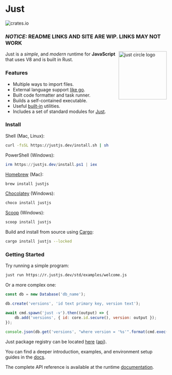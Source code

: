 # Just

![crates.io](https://img.shields.io/crates/v/justjs.svg?style=flat-square)

### _NOTICE:_ README LINKS AND SITE ARE WIP. LINKS MAY NOT WORK

<img align="right" src="https://cdn.justjs.dev/assets/svg/logo.svg" height="150px" alt="just circle logo">

Just is a _simple_, and _modern_ runtime for **JavaScript** that uses V8 and is built in Rust.

### Features

- Multiple ways to import files.
- External language support [like go](https://github.com/exact-rs/just/tree/master/src/go).
- Built code formatter and task runner.
- Builds a self-contained executable.
- Useful [built-in](https://justjs.dev/docs/tools) utilities.
- Includes a set of standard modules for [Just](https://justjs.dev/r/std).

### Install

Shell (Mac, Linux):

```sh
curl -fsSL https://justjs.dev/install.sh | sh
```

PowerShell (Windows):

```powershell
irm https://justjs.dev/install.ps1 | iex
```

[Homebrew](https://formulae.brew.sh/formula/justjs) (Mac):

```sh
brew install justjs
```

[Chocolatey](https://chocolatey.org/packages/justjs) (Windows):

```powershell
choco install justjs
```

[Scoop](https://scoop.sh/) (Windows):

```powershell
scoop install justjs
```

Build and install from source using [Cargo](https://crates.io/crates/justjs):

```sh
cargo install justjs --locked
```

### Getting Started

Try running a simple program:

```sh
just run https://r.justjs.dev/std/examples/welcome.js
```

Or a more complex one:

```js
const db = new Database('db_name');

db.create('versions', 'id text primary key, version text');

await cmd.spawn('just -v').then((output) => {
	db.add('versions', { id: core.id.secure(), version: output });
});

console.json(db.get('versions', "where version = '%s'".format(cmd.exec('just -v'))), true);
```

Just package registry can be located [here](https://justjs.dev/r/) ([api](https://r.justjs.dev)).

You can find a deeper introduction, examples, and environment setup guides in
the [docs](https://justjs.dev/docs).

The complete API reference is available at the runtime
[documentation](https://justjs.dev/docs/api).
